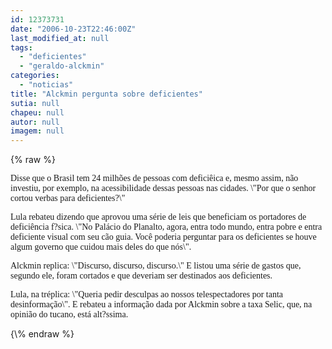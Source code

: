 ```yaml
---
id: 12373731
date: "2006-10-23T22:46:00Z"
last_modified_at: null
tags:
  - "deficientes"
  - "geraldo-alckmin"
categories:
  - "noticias"
title: "Alckmin pergunta sobre deficientes"
sutia: null
chapeu: null
autor: null
imagem: null
---
```

{\% raw %}
<p><P><FONT face=Verdana>Disse que o Brasil tem 24 milhões de pessoas com deficiêica e, mesmo assim, não investiu, por exemplo, na acessibilidade dessas pessoas nas cidades. \"Por que o senhor cortou verbas para deficientes?\"</FONT></P></p>
<p><P><FONT face=Verdana>Lula rebateu dizendo que aprovou uma série de leis que beneficiam os portadores de deficiência f?sica. \"No Palácio do Planalto, agora, entra todo mundo, entra pobre e entra deficiente visual com seu cão guia. Você poderia perguntar para os deficientes se houve algum governo que cuidou mais deles do que nós\".</FONT></P></p>
<p><P><FONT face=Verdana>Alckmin replica: \"Discurso, discurso, discurso.\" E listou uma série de gastos que, segundo ele, foram cortados e que deveriam ser destinados aos deficientes.</FONT></P></p>
<p><P><FONT face=Verdana>Lula, na tréplica: \"Queria pedir desculpas ao nossos telespectadores por tanta desinformação\". E rebateu a informação dada por Alckmin sobre a taxa Selic, que, na opinião do tucano, está alt?ssima.</FONT></P> </p>
{\% endraw %}